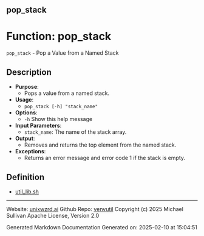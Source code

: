 ## pop_stack
# Function: pop_stack
`pop_stack` - Pop a Value from a Named Stack
## Description
- **Purpose**:
  - Pops a value from a named stack.
- **Usage**: 
  - `pop_stack [-h] "stack_name"`
- **Options**: 
  - `-h`   Show this help message
- **Input Parameters**: 
  - `stack_name`: The name of the stack array.
- **Output**: 
  - Removes and returns the top element from the named stack.
- **Exceptions**: 
  - Returns an error message and error code 1 if the stack is empty.

## Definition 

* [util_lib.sh](../util_lib_sh.md)
---

Website: [unixwzrd.ai](https://unixwzrd.ai)
Github Repo: [venvutil](https://github.com/unixwzrd/venvutil)
Copyright (c) 2025 Michael Sullivan
Apache License, Version 2.0

Generated Markdown Documentation
Generated on: 2025-02-10 at 15:04:51
